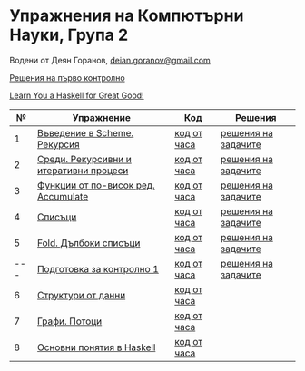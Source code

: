# Упражнения на Компютърни Науки, Група 2

Водени от Деян Горанов, deian.goranov@gmail.com

[Решения на първо контролно](exam-01/solutions)

[Learn You a Haskell for Great Good!](http://learnyouahaskell.com/chapters)

| №   | Упражнение                                   | Код                   | Решения                       |
| --- | -------------------------------------------- | --------------------- | ----------------------------- |
|  1  | [Въведение в Scheme. Рекурсия][1e]           | [код от часа][1c]     | [решения на задачите][1s]     |
|  2  | [Среди. Рекурсивни и итеративни процеси][2e] | [код от часа][2c]     | [решения на задачите][2s]     |
|  3  | [Функции от по-висок ред. Accumulate][3e]    | [код от часа][3c]     | [решения на задачите][3s]     |
|  4  | [Списъци][4e]                                | [код от часа][4c]     | [решения на задачите][4s]     |
|  5  | [Fold. Дълбоки списъци][5e]                  | [код от часа][5c]     | [решения на задачите][5s]     |
| --- | [Подготовка за контролно 1][prep1e]          | [код от часа][prep1c] | [решения на задачите][prep1s] |
|  6  | [Структури от данни][6e]                     | [код от часа][6c]     |
|  7  | [Графи. Потоци][7e]                          | [код от часа][7c]     |
|  8  | [Основни понятия в Haskell][8e]              | [код от часа][8c]     |

[1e]: 01--introduction-to-scheme--recursion
[1c]: 01--introduction-to-scheme--recursion/class.rkt
[1s]: 01--introduction-to-scheme--recursion/solutions.rkt

[2e]: 02--recursive-and-iterative-processes
[2c]: 02--recursive-and-iterative-processes/class.rkt
[2s]: 02--recursive-and-iterative-processes/solutions

[3e]: 03--higher-order-functions--accumulate
[3c]: 03--higher-order-functions--accumulate/class.rkt
[3s]: 03--higher-order-functions--accumulate/solutions

[4e]: 04--lists
[4c]: 04--lists/class.rkt
[4s]: 04--lists/solutions

[5e]: 05--fold--deep-lists
[5c]: 05--fold--deep-lists/class.rkt
[5s]: 05--fold--deep-lists/solutions

[prep1e]: exam-prep-01
[prep1c]: exam-prep-01/class.rkt
[prep1s]: exam-prep-01/solutions

[6e]: 06--ads
[6c]: 06--ads/class.rkt

[7e]: 07--graphs--streams
[7c]: 07--graphs--streams/class.rkt

[8e]: 08--haskell-basics
[8c]: 08--haskell-basics/class.hs
